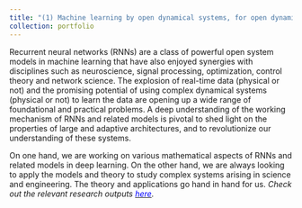 ```yaml
---
title: "(1) Machine learning by open dynamical systems, for open dynamical systems"
collection: portfolio
---
```

Recurrent neural networks (RNNs) are a class of powerful open system models in machine learning that have also enjoyed synergies with disciplines such as neuroscience, signal processing, optimization, control theory and network science. The explosion of real-time data (physical or not) and the promising potential of using complex dynamical systems (physical or not) to learn the data are opening up a wide range of foundational and practical problems. A deep understanding of the working mechanism of RNNs and related models is pivotal to shed light on the properties of large and adaptive architectures, and to revolutionize our understanding of these systems. 


On one hand, we are working on various mathematical aspects of RNNs and related models in deep learning. On the other hand, we are always looking to apply the models and theory to study complex systems arising in science and engineering. The theory and applications go hand in hand for us.  <i>Check out the relevant research outputs [<font color = "blue">here</font>](https://shoelim.github.io/publications/).</i>
<br>
<br>
